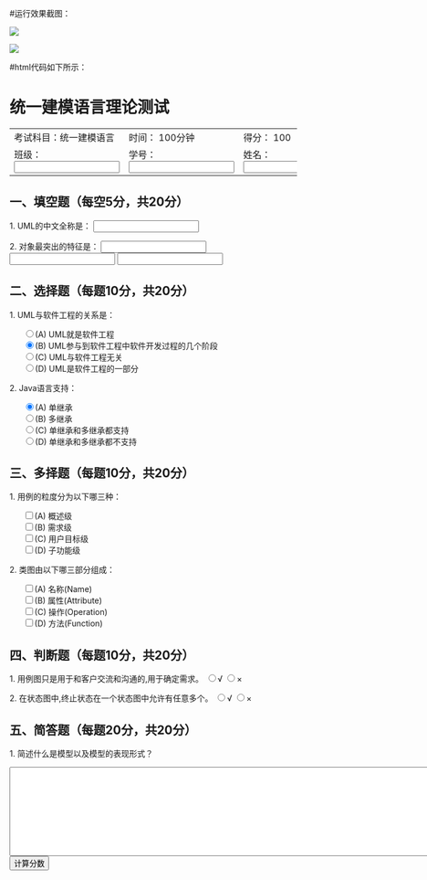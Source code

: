 #运行效果截图：

![](https://s3.cn-north-1.amazonaws.com.cn/tws-upload/images/1549183593060-14394bcb-f760-4073-9e88-ca2125016e2a.JPG)


![](https://s3.cn-north-1.amazonaws.com.cn/tws-upload/images/1549183602114-9a474577-2c57-4b3b-a2fe-8fe3fd3cbde6.JPG)

#html代码如下所示：
<!DOCTYPE html>
<html>
	<head>
		<meta charset="UTF-8">
		<title>UML_testing</title>
	</head>
	<body>
		<h1>统一建模语言理论测试</h1>
		<table width="700">
			<tr>
				<td>考试科目：统一建模语言</td><td>时间： 100分钟</td><td>得分： 100</td>
			</tr>
			<tr>
				<td>班级：      <input type="text"></td><td>学号：      <input type="text"></td>
				<td>姓名：      <input type="text"></td>
			</tr>
		</table>
		<h2>一、填空题（每空5分，共20分）</h2>
		<p>1. UML的中文全称是： <input type="text"></p>
		<p>2. 对象最突出的特征是： <input type="text"> <input type="text"> <input type="text"></p>
		<h2>二、选择题（每题10分，共20分）</h2>
		<p>1. UML与软件工程的关系是：</p>
		<ul style="list-style-type: none;">
			<li> <input type="radio" value="radio" name="check2.1">(A) UML就是软件工程</li>
			<li> <input type="radio" value="radio" name="check2.1" checked="true">(B) UML参与到软件工程中软件开发过程的几个阶段</li>
			<li> <input type="radio" value="radio" name="check2.1">(C) UML与软件工程无关</li>
			<li> <input type="radio" value="radio" name="check2.1">(D) UML是软件工程的一部分</li>
		</ul>
		<p>2. Java语言支持：</p>
		<ul style="list-style-type: none;">
			<li> <input type="radio" value="radio" name="check2.2" checked="true">(A) 单继承</li>
			<li> <input type="radio" value="radio" name="check2.2">(B) 多继承</li>
			<li> <input type="radio" value="radio" name="check2.2">(C) 单继承和多继承都支持</li>
			<li> <input type="radio" value="radio" name="check2.2">(D) 单继承和多继承都不支持</li>
		</ul>
		<h2>三、多择题（每题10分，共20分）</h2>
		<p>1. 用例的粒度分为以下哪三种：</p>
		<ul style="list-style-type: none;">
			<li> <input type="checkbox" name="check3.1">(A) 概述级</li>
			<li> <input type="checkbox" name="check3.1">(B) 需求级</li>
			<li> <input type="checkbox" name="check3.1">(C) 用户目标级</li>
			<li> <input type="checkbox" name="check3.1">(D) 子功能级</li>
		</ul>
		<p>2. 类图由以下哪三部分组成：</p>
		<ul style="list-style-type: none;">
			<li> <input type="checkbox" name="check3.2">(A) 名称(Name)</li>
			<li> <input type="checkbox" name="check3.2">(B) 属性(Attribute)</li>
			<li> <input type="checkbox" name="check3.2">(C) 操作(Operation)</li>
			<li> <input type="checkbox" name="check3.2">(D) 方法(Function)</li>
		</ul>
		<h2>四、判断题（每题10分，共20分）</h2>
		<p>1. 用例图只是用于和客户交流和沟通的,用于确定需求。
			<input type="radio" value="radio" name="check4.1">√
			<input type="radio" value="radio" name="check4.1">×
		</p>
		<p>2. 在状态图中,终止状态在一个状态图中允许有任意多个。
			<input type="radio" value="radio" name="check4.2">√
			<input type="radio" value="radio" name="check4.2">×
		</p>
		<h2>五、简答题（每题20分，共20分）</h2>
		<p>1. 简述什么是模型以及模型的表现形式？</p>
		<textarea cols="100" rows="10"></textarea><br />
		<input type="submit" value="计算分数" >
	</body>
</html>
